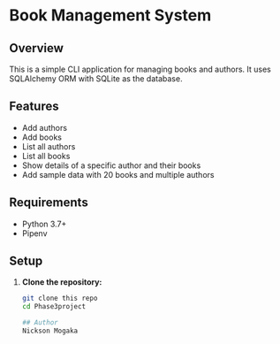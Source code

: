 # Book Management System

## Overview

This is a simple CLI application for managing books and authors. It uses SQLAlchemy ORM with SQLite as the database.

## Features

- Add authors
- Add books
- List all authors
- List all books
- Show details of a specific author and their books
- Add sample data with 20 books and multiple authors

## Requirements

- Python 3.7+
- Pipenv

## Setup

1. **Clone the repository:**

   ```bash
   git clone this repo
   cd Phase3project

   ## Author
   Nickson Mogaka
